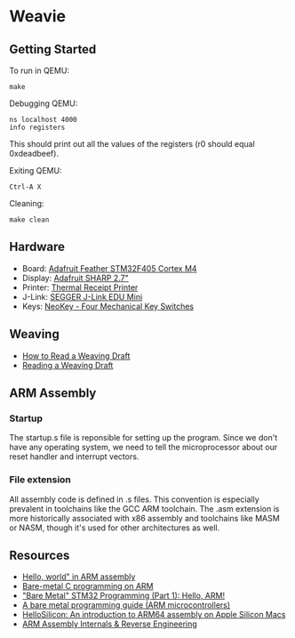 # Weavie

## Getting Started

To run in QEMU:

```
make
```

Debugging QEMU:

```
ns localhost 4000
info registers
```

This should print out all the values of the registers (r0 should equal 0xdeadbeef).

Exiting QEMU:

```
Ctrl-A X
```

Cleaning:

```
make clean
```

## Hardware

- Board: [Adafruit Feather STM32F405 Cortex M4](https://www.adafruit.com/product/4382)
- Display: [Adafruit SHARP 2.7"](https://www.adafruit.com/product/4694)
- Printer: [Thermal Receipt Printer](https://www.adafruit.com/product/2753)
- J-Link: [SEGGER J-Link EDU Mini](https://www.adafruit.com/product/3571)
- Keys: [NeoKey - Four Mechanical Key Switches](https://www.adafruit.com/product/4980)

## Weaving

- [How to Read a Weaving Draft](https://www.gistyarn.com/blogs/how-to-weave/how-to-read-a-weaving-draft)
- [Reading a Weaving Draft](https://www.youtube.com/watch?v=qD6bKAhlDuI)

## ARM Assembly

### Startup

The startup.s file is reponsible for setting up the program. Since we don't have any operating system, we need to tell the microprocessor about our reset handler and interrupt vectors.

### File extension
All assembly code is defined in .s files. This convention is especially prevalent in toolchains like the GCC ARM toolchain. The .asm extension is more historically associated with x86 assembly and toolchains like MASM or NASM, though it's used for other architectures as well.

## Resources

- [Hello, world" in ARM assembly](https://lcvisser.github.io/arm/2021/05/23/hello-world-arm-assembly.html)
- [Bare-metal C programming on ARM](https://github.com/umanovskis/baremetal-arm)
- ["Bare Metal" STM32 Programming (Part 1): Hello, ARM!](https://vivonomicon.com/2018/04/02/bare-metal-stm32-programming-part-1-hello-arm/)
- [A bare metal programming guide (ARM microcontrollers)](https://github.com/cpq/bare-metal-programming-guide)
- [HelloSilicon: An introduction to ARM64 assembly on Apple Silicon Macs](https://github.com/below/HelloSilicon)
- [ARM Assembly Internals & Reverse Engineering](https://arm-assembly.com)

